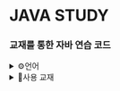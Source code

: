 # JAVA STUDY

### 교재를 통한 자바 연습 코드

<details>
<summary>
  ⚙언어
</summary>
  <br>
  
![java](https://img.shields.io/badge/Java-437291?style=for-the-badge&logo=openjdk&logoColor=white)

</details>

<details>
<summary>
  📔사용 교재
</summary>
  <br>

![image](https://github.com/LMH9999/LMH_Java_Study/assets/145963633/485a6fdd-4fc9-4607-bf82-b1093be83af7)

</details>




